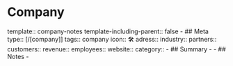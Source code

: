 # Company
template:: company-notes
template-including-parent:: false
	- ## Meta
	  type:: [/[company]] 
	  tags:: company
	  icon:: 🛠️
	  adress::
	  industry:: 
	  partners:: 
	  customers:: 
	  revenue:: 
	  employees:: 
	  website:: 
	  category::
	- ## Summary
		-
	- ## Notes
		-